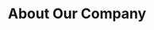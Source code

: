 ---
title: "About Our Company"
description: "KWYK"
draft: false
bg_image: "images/featue-bg.jpg"
---